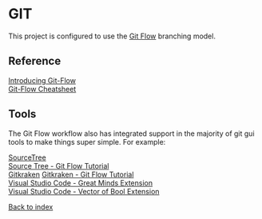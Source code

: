 # GIT

This project is configured to use the [Git Flow](https://www.atlassian.com/git/tutorials/comparing-workflows/gitflow-workflow) branching model.

## Reference

[Introducing Git-Flow](https://datasift.github.io/gitflow/IntroducingGitFlow.html)  
[Git-Flow Cheatsheet](https://danielkummer.github.io/git-flow-cheatsheet/)  

## Tools

The Git Flow workflow also has integrated support in the majority of git gui tools to make things super simple. For example:  

[SourceTree](https://confluence.atlassian.com/get-started-with-sourcetree)  
[Source Tree - Git Flow Tutorial](https://blog.sourcetreeapp.com/2012/08/01/smart-branching-with-sourcetree-and-git-flow/)  
[Gitkraken](https://www.gitkraken.com/)
[Gitkraken - Git Flow Tutorial](https://support.gitkraken.com/git-workflows-and-extensions/git-flow/)  
[Visual Studio Code - Great Minds Extension](https://marketplace.visualstudio.com/items?itemName=GreatMinds.gitflow4code)  
[Visual Studio Code - Vector of Bool Extension](https://marketplace.visualstudio.com/items?itemName=vector-of-bool.gitflow)

[Back to index](../README.md)
